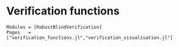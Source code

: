 # Verification functions

```@autodocs
Modules = [RobustBlindVerification]
Pages   = ["verification_functions.jl","verification_visualisation.jl"]
```